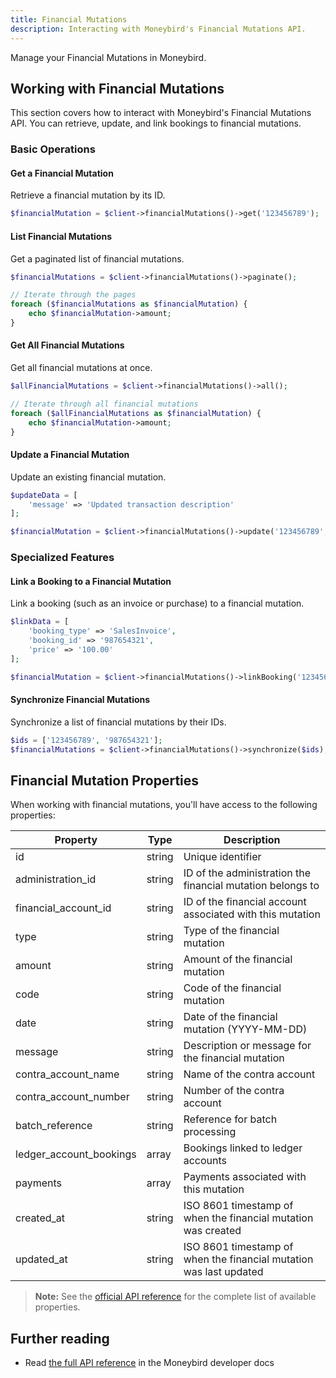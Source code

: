 ```yaml
---
title: Financial Mutations
description: Interacting with Moneybird's Financial Mutations API.
---
```


Manage your Financial Mutations in Moneybird.

## Working with Financial Mutations

This section covers how to interact with Moneybird's Financial Mutations API. You can retrieve, update, and link bookings to financial mutations.

### Basic Operations

#### Get a Financial Mutation

Retrieve a financial mutation by its ID.

```php
$financialMutation = $client->financialMutations()->get('123456789');
```

#### List Financial Mutations

Get a paginated list of financial mutations.

```php
$financialMutations = $client->financialMutations()->paginate();

// Iterate through the pages
foreach ($financialMutations as $financialMutation) {
    echo $financialMutation->amount;
}
```

#### Get All Financial Mutations

Get all financial mutations at once.

```php
$allFinancialMutations = $client->financialMutations()->all();

// Iterate through all financial mutations
foreach ($allFinancialMutations as $financialMutation) {
    echo $financialMutation->amount;
}
```

#### Update a Financial Mutation

Update an existing financial mutation.

```php
$updateData = [
    'message' => 'Updated transaction description'
];

$financialMutation = $client->financialMutations()->update('123456789', $updateData);
```

### Specialized Features

#### Link a Booking to a Financial Mutation

Link a booking (such as an invoice or purchase) to a financial mutation.

```php
$linkData = [
    'booking_type' => 'SalesInvoice',
    'booking_id' => '987654321',
    'price' => '100.00'
];

$financialMutation = $client->financialMutations()->linkBooking('123456789', $linkData);
```

#### Synchronize Financial Mutations

Synchronize a list of financial mutations by their IDs.

```php
$ids = ['123456789', '987654321'];
$financialMutations = $client->financialMutations()->synchronize($ids);
```

## Financial Mutation Properties

When working with financial mutations, you'll have access to the following properties:

| Property | Type | Description |
|----------|------|-------------|
| id | string | Unique identifier |
| administration_id | string | ID of the administration the financial mutation belongs to |
| financial_account_id | string | ID of the financial account associated with this mutation |
| type | string | Type of the financial mutation |
| amount | string | Amount of the financial mutation |
| code | string | Code of the financial mutation |
| date | string | Date of the financial mutation (YYYY-MM-DD) |
| message | string | Description or message for the financial mutation |
| contra_account_name | string | Name of the contra account |
| contra_account_number | string | Number of the contra account |
| batch_reference | string | Reference for batch processing |
| ledger_account_bookings | array | Bookings linked to ledger accounts |
| payments | array | Payments associated with this mutation |
| created_at | string | ISO 8601 timestamp of when the financial mutation was created |
| updated_at | string | ISO 8601 timestamp of when the financial mutation was last updated |

> **Note:** See the [official API reference](https://developer.moneybird.com/api/financial_mutations/) for the complete list of available properties.

## Further reading

- Read [the full API reference](https://developer.moneybird.com/api/financial_mutations/) in the Moneybird developer docs
